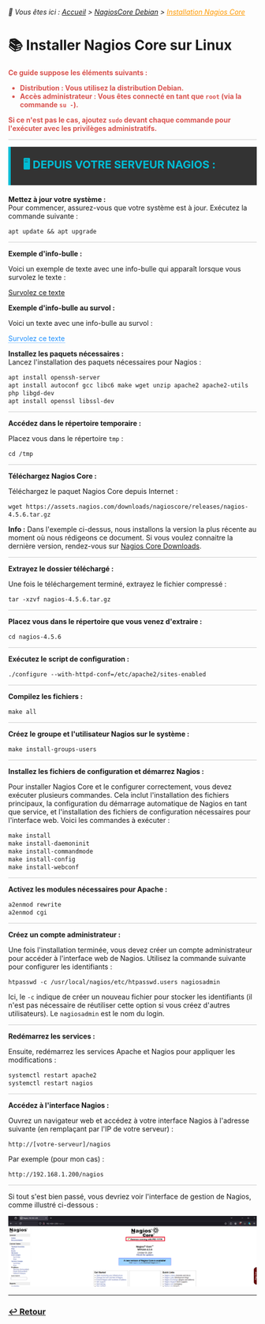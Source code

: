 <link rel="stylesheet" type="text/css" href="../../assets/css/principal-theme.css">

###### 📂 Vous êtes ici : [Accueil](../../index.md) > [NagiosCore Debian](../nagioscore-debian/index.md) > <a href="." style="color: #ff9900; text-decoration: underline;">Installation Nagios Core</a>


# 📚 Installer Nagios Core sur Linux

<div style="color: #d9534f; font-weight: bold; margin-bottom: 1em;">

  <p>Ce guide suppose les éléments suivants :</p>
  <ul>
    <li><strong>Distribution :</strong> Vous utilisez la distribution <strong>Debian</strong>.</li>
    <li><strong>Accès administrateur :</strong> Vous êtes connecté en tant que <code>root</code> (via la commande <code>su -</code>).</li>
  </ul>
  <p>Si ce n'est pas le cas, ajoutez <code>sudo</code> devant chaque commande pour l'exécuter avec les privilèges administratifs.</p>
</div>


<hr style="border: 1px solid #ccc; height: 1px; background-color: #ccc; border: none;">

<!-- Section "Depuis votre serveur Nagios" avec un fond sombre, couleurs contrastées et texte clair -->
<div style="background-color: #333; color: #fff; border-left: 5px solid #00bcd4; padding: 20px 25px; margin-bottom: 20px;">
  <strong style="font-size: 22px; color: #00bcd4;">🖥️ DEPUIS VOTRE SERVEUR NAGIOS :</strong>
</div>

**Mettez à jour votre système :**  
Pour commencer, assurez-vous que votre système est à jour. Exécutez la commande suivante :  
```
apt update && apt upgrade
```
<hr style="border: 1px solid #ccc; height: 1px; background-color: #ccc; border: none;">

**Exemple d'info-bulle :**

Voici un exemple de texte avec une info-bulle qui apparaît lorsque vous survolez le texte :

<span style="position: relative; cursor: pointer; text-decoration: underline;">
  Survolez ce texte
  <span style="visibility: hidden; width: 200px; background-color: #333; color: #fff; text-align: center; border-radius: 5px; padding: 8px; position: absolute; z-index: 1; bottom: 125%; left: 50%; margin-left: -100px; opacity: 0; transition: opacity 0.3s ease-in-out;" class="tooltip-text">
    Ceci est une info-bulle.
  </span>
</span>

**Exemple d'info-bulle au survol :**

Voici un texte avec une info-bulle au survol :

<span style="position: relative; cursor: pointer; border-bottom: 1px dotted; color: #1e90ff;">
  Survolez ce texte
  <span style="visibility: hidden; width: 200px; background-color: #333; color: #fff; text-align: center; border-radius: 5px; padding: 8px; position: absolute; bottom: 125%; left: 50%; margin-left: -100px; opacity: 0; transition: opacity 0.3s ease-in-out; z-index: 1; white-space: nowrap;" class="tooltip">
    Ceci est une info-bulle !
  </span>
</span>

<style>
  span[style*="cursor: pointer"]:hover .tooltip {
    visibility: visible;
    opacity: 1;
  }
</style>


**Installez les paquets nécessaires :**  
Lancez l'installation des paquets nécessaires pour Nagios : 

```
apt install openssh-server
apt install autoconf gcc libc6 make wget unzip apache2 apache2-utils php libgd-dev
apt install openssl libssl-dev
```

<hr style="border: 1px solid #ccc; height: 1px; background-color: #ccc; border: none;">



**Accédez dans le répertoire temporaire :**

Placez vous dans le répertoire `tmp` :

```
cd /tmp
```

<hr style="border: 1px solid #ccc; height: 1px; background-color: #ccc; border: none;">


**Téléchargez Nagios Core :**

Téléchargez le paquet Nagios Core depuis Internet : 

```
wget https://assets.nagios.com/downloads/nagioscore/releases/nagios-4.5.6.tar.gz
```

**Info :** Dans l'exemple ci-dessus, nous installons la version la plus récente au moment où nous rédigeons ce document. Si vous voulez connaitre la dernière version, rendez-vous sur [Nagios Core Downloads](https://www.nagios.org/downloads/nagios-core/).

<hr style="border: 1px solid #ccc; height: 1px; background-color: #ccc; border: none;">


**Extrayez le dossier téléchargé :**

Une fois le téléchargement terminé, extrayez le fichier compressé : 

```
tar -xzvf nagios-4.5.6.tar.gz
```

<hr style="border: 1px solid #ccc; height: 1px; background-color: #ccc; border: none;">


**Placez vous dans le répertoire que vous venez d'extraire :**

```
cd nagios-4.5.6
```

<hr style="border: 1px solid #ccc; height: 1px; background-color: #ccc; border: none;">


**Exécutez le script de configuration :**
```
./configure --with-httpd-conf=/etc/apache2/sites-enabled
```

<hr style="border: 1px solid #ccc; height: 1px; background-color: #ccc; border: none;">


**Compilez les fichiers :**

```
make all
```

<hr style="border: 1px solid #ccc; height: 1px; background-color: #ccc; border: none;">


**Créez le groupe et l'utilisateur Nagios sur le système :**
```
make install-groups-users
```

<hr style="border: 1px solid #ccc; height: 1px; background-color: #ccc; border: none;">

**Installez les fichiers de configuration et démarrez Nagios :**

Pour installer Nagios Core et le configurer correctement, vous devez exécuter plusieurs commandes. Cela inclut l'installation des fichiers principaux, la configuration du démarrage automatique de Nagios en tant que service, et l'installation des fichiers de configuration nécessaires pour l'interface web. Voici les commandes à exécuter : 

```
make install
make install-daemoninit
make install-commandmode
make install-config
make install-webconf
```

<hr style="border: 1px solid #ccc; height: 1px; background-color: #ccc; border: none;">


**Activez les modules nécessaires pour Apache :**

```
a2enmod rewrite
a2enmod cgi
```

<hr style="border: 1px solid #ccc; height: 1px; background-color: #ccc; border: none;">


**Créez un compte administrateur :**

Une fois l'installation terminée, vous devez créer un compte administrateur pour accéder à l'interface web de Nagios. Utilisez la commande suivante pour configurer les identifiants :

```
htpasswd -c /usr/local/nagios/etc/htpasswd.users nagiosadmin
```

Ici, le `-c` indique de créer un nouveau fichier pour stocker les identifiants (il n'est pas nécessaire de réutiliser cette option si vous créez d'autres utilisateurs). Le `nagiosadmin` est le nom du login.

<hr style="border: 1px solid #ccc; height: 1px; background-color: #ccc; border: none;">

**Redémarrez les services :**

Ensuite, redémarrez les services Apache et Nagios pour appliquer les modifications :

```
systemctl restart apache2
systemctl restart nagios
```

<hr style="border: 1px solid #ccc; height: 1px; background-color: #ccc; border: none;">


**Accédez à l'interface Nagios :**

Ouvrez un navigateur web et accédez à votre interface Nagios à l'adresse suivante (en remplaçant par l'IP de votre serveur) :

```
http://[votre-serveur]/nagios
```

Par exemple (pour mon cas) :

```
http://192.168.1.200/nagios
```

<hr style="border: 1px solid #ccc; height: 1px; background-color: #ccc; border: none;">


Si tout s'est bien passé, vous devriez voir l'interface de gestion de Nagios, comme illustré ci-dessous :

![alt text](/assets/images/interface_nagios.png)

---


### **[↩️ Retour](../../linux/nagioscore-debian/index.md)**